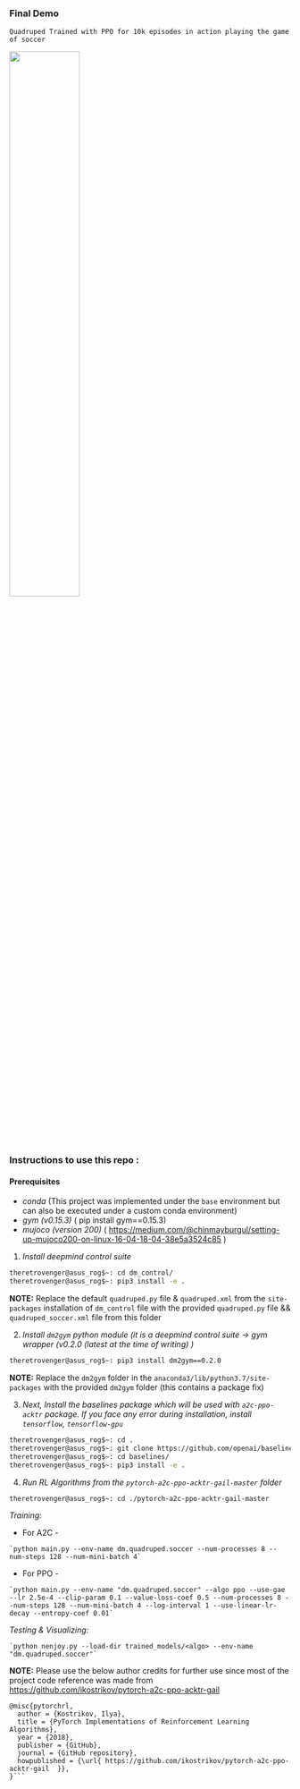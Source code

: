 ### Final Demo

```Quadruped Trained with PPO for 10k episodes in action playing the game of soccer``` 


[<img src="https://img.youtube.com/vi/uRmXBiZup3M/maxresdefault.jpg" width="50%">](https://youtu.be/uRmXBiZup3M)

### Instructions to use this repo :

#### Prerequisites
* *conda* (This project was implemented under the `base` environment but can also be executed under a custom conda environment)
* *gym (v0.15.3)* ( pip install gym==0.15.3) 
* *mujoco (version 200)* ( https://medium.com/@chinmayburgul/setting-up-mujoco200-on-linux-16-04-18-04-38e5a3524c85 )


1. *Install deepmind control suite* 

```bash
theretrovenger@asus_rog$~: cd dm_control/
theretrovenger@asus_rog$~: pip3 install -e .
```
**NOTE:** Replace the default ```quadruped.py``` file & ```quadruped.xml``` from the ```site-packages``` installation of ```dm_control``` file with the provided ```quadruped.py``` file && ```quadruped_soccer.xml``` file from this folder    

2. *Install `dm2gym` python module (it is a deepmind control suite -> gym wrapper (v0.2.0 (latest at the time of writing) )*

```bash
theretrovenger@asus_rog$~: pip3 install dm2gym==0.2.0 
```

**NOTE:** Replace the ```dm2gym``` folder in the ```anaconda3/lib/python3.7/site-packages``` with the provided ```dm2gym``` folder (this contains a package fix) 

3. *Next, Install the baselines package which will be used with `a2c-ppo-acktr` package. If you face any error during installation, install `tensorflow`, `tensorflow-gpu`*

```bash
theretrovenger@asus_rog$~: cd .
theretrovenger@asus_rog$~: git clone https://github.com/openai/baselines.git
theretrovenger@asus_rog$~: cd baselines/
theretrovenger@asus_rog$~: pip3 install -e .
```
4. *Run RL Algorithms from the ```pytorch-a2c-ppo-acktr-gail-master```  folder* 

```bash
theretrovenger@asus_rog$~: cd ./pytorch-a2c-ppo-acktr-gail-master
```
*Training:*

   * For A2C -
    
    `python main.py --env-name dm.quadruped.soccer --num-processes 8 --num-steps 128 --num-mini-batch 4`


   * For PPO -
    
    `python main.py --env-name "dm.quadruped.soccer" --algo ppo --use-gae --lr 2.5e-4 --clip-param 0.1 --value-loss-coef 0.5 --num-processes 8 --num-steps 128 --num-mini-batch 4 --log-interval 1 --use-linear-lr-decay --entropy-coef 0.01`
    
*Testing & Visualizing:*

    `python nenjoy.py --load-dir trained_models/<algo> --env-name "dm.quadruped.soccer"`
    
**NOTE:** Please use the below author credits for further use since most of the project code reference was made from https://github.com/ikostrikov/pytorch-a2c-ppo-acktr-gail 

```Citation :
@misc{pytorchrl,
  author = {Kostrikov, Ilya},
  title = {PyTorch Implementations of Reinforcement Learning Algorithms},
  year = {2018},
  publisher = {GitHub},
  journal = {GitHub repository},
  howpublished = {\url{ https://github.com/ikostrikov/pytorch-a2c-ppo-acktr-gail  }},
}```
